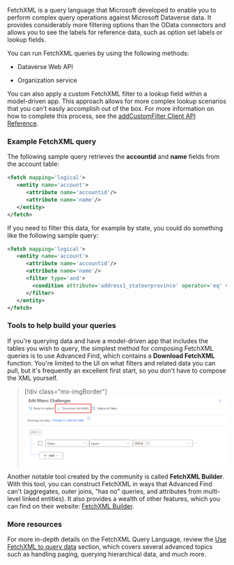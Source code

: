FetchXML is a query language that Microsoft developed to enable you to perform complex query operations against Microsoft Dataverse data. It provides considerably more filtering options than the OData connectors and allows you to see the labels for reference data, such as option set labels or lookup fields.

You can run FetchXML queries by using the following methods:

- Dataverse Web API

- Organization service

You can also apply a custom FetchXML filter to a lookup field within a model-driven app. This approach allows for more complex lookup scenarios that you can't easily accomplish out of the box. For more information on how to complete this process, see the [addCustomFilter Client API Reference](/power-apps/developer/model-driven-apps/clientapi/reference/controls/addcustomfilter/?azure-portal=true).

### Example FetchXML query

The following sample query retrieves the **accountid** and **name** fields from the account table:

```xml
<fetch mapping='logical'>
   <entity name='account'>
      <attribute name='accountid'/>
      <attribute name='name'/>
   </entity>
</fetch>
```

If you need to filter this data, for example by state, you could do something like the following sample query:

```xml
<fetch mapping='logical'>
   <entity name='account'>
      <attribute name='accountid'/>
      <attribute name='name'/>
      <filter type='and'>
        <condition attribute='address1_stateorprovince' operator='eq' value='WA' />
      </filter>
   </entity>
</fetch>
```

### Tools to help build your queries

If you're querying data and have a model-driven app that includes the tables you wish to query, the simplest method for composing FetchXML queries is to use Advanced Find, which contains a **Download FetchXML** function. You're limited to the UI on what filters and related data you can pull, but it's frequently an excellent first start, so you don't have to compose the XML yourself.

> [!div class="mx-imgBorder"]
> [![Screenshot of Download Fetch XML in Advanced Find.](../media/download.png)](../media/download.png#lightbox)

Another notable tool created by the community is called **FetchXML Builder**. With this tool, you can construct FetchXML in ways that Advanced Find can't (aggregates, outer joins, "has no" queries, and attributes from multi-level linked entities). It also provides a wealth of other features, which you can find on their website: [FetchXML Builder](https://fetchxmlbuilder.com/?azure-portal=true).

### More resources

For more in-depth details on the FetchXML Query Language, review the [Use FetchXML to query data](/power-apps/developer/common-data-service/use-fetchxml-construct-query/?azure-portal=true) section, which covers several advanced topics such as handling paging, querying hierarchical data, and much more.
